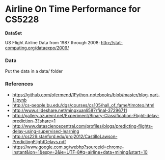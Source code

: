 # Airline On Time Performance for CS5228 
**DataSet**

US Flight Airline Data from 1987 through 2008: http://stat-computing.org/dataexpo/2009/

### Data
Put the data in a data/ folder

### References
* https://github.com/ofermend/IPython-notebooks/blob/master/blog-part-1.ipynb
* http://cs-people.bu.edu/dgs/courses/cs105/hall_of_fame/timoteo.html
* http://www.slideshare.net/mingxuanli587/final-37296711
* http://gallery.azureml.net/Experiment/Binary-Classification-Flight-delay-prediction-3?share=1
* http://www.datasciencecentral.com/profiles/blogs/predicting-flights-delay-using-supervised-learning
* http://cs229.stanford.edu/proj2012/CastilloLawson-PredictingFlightDelays.pdf
* https://www.google.com.sg/webhp?sourceid=chrome-instant&ion=1&espv=2&ie=UTF-8#q=airline+data+mining&start=10